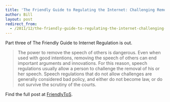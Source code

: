 ```yaml
---
title: 'The Friendly Guide to Regulating the Internet: Challenging Removal of Speech'
author: Bill
layout: post
redirect_from:
  - /2011/12/the-friendly-guide-to-regulating-the-internet-challenging-removal-of-speech/
---
```

Part three of The Friendly Guide to Internet Regulation is out.

> The power to remove the speech of others is dangerous. Even when used with
> good intentions, removing the speech of others can end important arguments
> and innovations. For this reason, speech regulations usually allow a person
> to challenge the removal of his or her speech. Speech regulations that do not
> allow challenges are generally considered bad policy, and either do not
> become law, or do not survive the scrutiny of the courts.

Find the full post at [FriendlyToS][1].

 [1]: http://blog.friendlytos.org/?p=91
